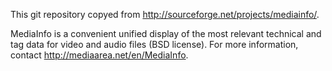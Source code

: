 This git repository copyed from http://sourceforge.net/projects/mediainfo/.

MediaInfo is a convenient unified display of the most relevant technical and tag data for video and audio files (BSD license).
For more information, contact http://mediaarea.net/en/MediaInfo.

